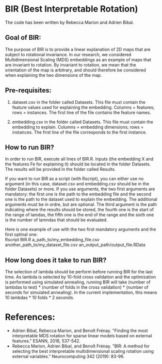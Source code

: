# BIR (Best Interpretable Rotation)
The code has been written by Rebecca Marion and Adrien Bibal.

## Goal of BIR:
The purpose of BIR is to provide a linear explanation of 2D maps that are subject to rotational invariance. In our research, we considered Multidimensional Scaling (MDS) embeddings as an example of maps that are invariant to rotation. By invariant to rotation, we mean that the orientation of the map is arbitrary, and should therefore be considered when explaining the two dimensions of the map.

## Pre-requisites:
1) dataset.csv in the folder called Datasets. This file must contain the feature values used for explaining the embedding. 
Columns = features; rows = instances. The first line of the file contains the feature names.

2) embedding.csv in the folder called Datasets. This file must contain the embedding to explain. 
Columns = embedding dimensions; rows = instances. The first line of the file corresponds to the first instance.

## How to run BIR?
In order to run BIR, execute all lines of BIR.R. Inputs (the embedding X and the features Fe for explaining it) should be located in the folder Datasets. The results will be provided in the folder called Results.

If you want to run BIR as a script (with Rscript), you can either use no argument (in this case, dataset.csv and embedding.csv should be in the folder Datasets) or more. If you use arguments, the two first arguments are mandatory: the first one is the path to the embedding file and the second one is the path to the dataset used to explain the embedding. The additional arguments must be in ordre, but are optional. The third argument is the path indicating where the results should be stored, the fourth one is the start of the range of lamdas, the fifth one is the end of the range and the sixth one is the number of lamndas that should be evaluated.

Here is one example of use with the two first mandatory arguments and the first optinal one:<br> Rscript BIR.R a_path_to/my_embedding_file.csv another_path_to/my_dataset_file.csv an_output_path/output_file.RData

## How long does it take to run BIR?
The selection of lambda should be perform before running BIR for the last time. As lambda is selected by 10-fold cross validation and the optimization is performed using simulated annealing, running BIR will take (number of lambdas to test) * (number of folds in the cross validation) * (number of seconds for simulated annealing). In the current implementation, this means 10 lambdas * 10 folds * 2 seconds.

# References:
* Adrien Bibal, Rebecca Marion, and Benoît Frénay. "Finding the most interpretable MDS rotation for sparse linear models based on external features." ESANN, 2018, 537-542.
* Rebecca Marion, Adrien Bibal, and Benoît Frénay. "BIR: A method for selecting the best interpretable multidimensional scaling rotation using external variables." Neurocomputing 342 (2019): 83-96.
